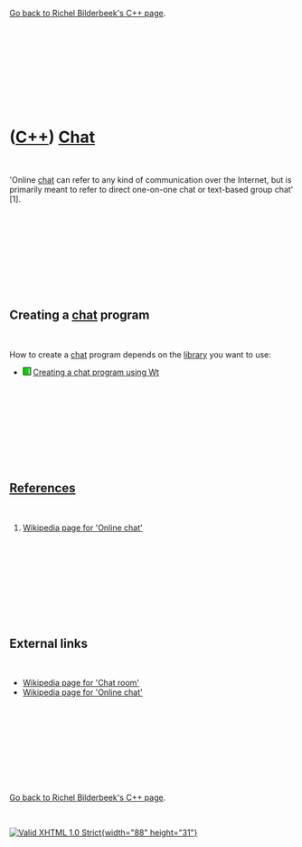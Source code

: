 

[Go back to Richel Bilderbeek's C++ page](Cpp.htm).

 

 

 

 

 

([C++](Cpp.htm)) [Chat](CppChat.htm)
====================================

 

'Online [chat](CppChat.htm) can refer to any kind of communication over
the Internet, but is primarily meant to refer to direct one-on-one chat
or text-based group chat' \[1\].

 

 

 

 

 

Creating a [chat](CppChat.htm) program
--------------------------------------

 

How to create a [chat](CppChat.htm) program depends on the
[library](CppLibrary.htm) you want to use:

-   ![Wt](PicWt.png) [Creating a chat program using Wt](CppWtChat.htm)

 

 

 

 

 

[References](CppReferences.htm)
-------------------------------

 

1.  [Wikipedia page for 'Online
    chat'](http://en.wikipedia.org/wiki/Online_chat)

 

 

 

 

 

External links
--------------

 

-   [Wikipedia page for 'Chat
    room'](http://en.wikipedia.org/wiki/Chat_room)
-   [Wikipedia page for 'Online
    chat'](http://en.wikipedia.org/wiki/Online_chat)

 

 

 

 

 

[Go back to Richel Bilderbeek's C++ page](Cpp.htm).



 

[![Valid XHTML 1.0 Strict](valid-xhtml10.png){width="88"
height="31"}](http://validator.w3.org/check?uri=referer)
